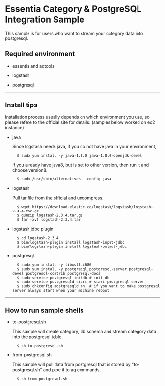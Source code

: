 
# Essentia Category & PostgreSQL Integration Sample

This sample is for users who want to stream your category data into postgresql.


## Required environment

- essentia and aqtools

- logstash

- postgresql



---

## Install tips

Installation process usually depends on which environment you use, so please refere to the official site for details.
(samples below worked on ec2 instance)

* java

	Since logstash needs java, if you do not have java in your environment, 

		$ sudo yum install -y java-1.8.0 java-1.8.0-openjdk-devel

	If you already have java8, but is set to other version, then run it and choose version8.

		$ sudo /usr/sbin/alternatives --config java


* logstash

	Pull tar file from [the official](https://www.elastic.co/downloads/logstash) and uncompress.

		$ wget https://download.elastic.co/logstash/logstash/logstash-2.3.4.tar.gz
		$ gunzip logstash-2.3.4.tar.gz
		$ tar -xvf logstash-2.3.4.tar


* logstash jdbc plugin

		$ cd logstash-2.3.4
		$ bin/logstash-plugin install logstash-input-jdbc
		$ bin/logstash-plugin install logstash-output-jdbc


* postgresql

		$ sudo yum install -y libxslt.i686 
		$ sudo yum install -y postgresql postgresql-server postgresql-devel postgresql-contrib postgresql-docs 
		$ sudo service postgresql initdb # init db
		$ sudo service postgresqld start # start postgresql server 
		$ sudo chkconfig postgresqld on  # if you want to make postgresql server always start when your machine reboot.



---

## How to run sample shells

* to-postgresql.sh

	This sample will create category, db schema and stream category data into the postgresql table.

		$ sh to-postgresql.sh

* from-postgresql.sh

	This sample will pull data from postgresql that is stored by "to-postgresql.sh" and pipe it to aq commands.

		$ sh from-postgresql.sh





